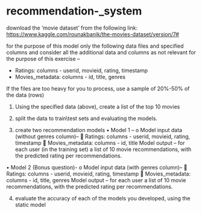 # recommendation-_system

download the ‘movie dataset’ from the following link:
https://www.kaggle.com/rounakbanik/the-movies-dataset/version/7#

for the purpose of this model only the following data files and specified columns and consider all the additional data and columns as not relevant for the purpose of this exercise – 
-	Ratings: columns - userid, movieid, rating, timestamp
-	Movies_metadata: columns - id, title, genres

If the files are too heavy for you to process, use a sample of 20%-50% of the data (rows) 

1.	Using the specified data (above), create a list of the top 10 movies  

3.	split the data to train\test sets and evaluating the models.

4.	create two recommendation models 
•	Model 1 –
o	 Model input data (without genres column)– 
	Ratings: columns - userid, movieid, rating, timestamp
	Movies_metadata: columns - id, title
Model output – for each user (in the training set) a list of 10 movie recommendations, with the predicted rating per recommendations. 

•	Model 2 (Bonus question)- 
o	Model input data (with genres column)– 
	Ratings: columns - userid, movieid, rating, timestamp
	Movies_metadata: columns - id, title, genres
Model output – for each user a list of 10 movie recommendations, with the predicted rating per recommendations. 

4. evaluate the accuracy of each of the models you developed, using the static model  

